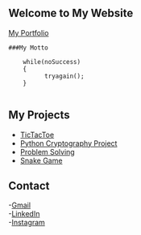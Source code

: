 ## Welcome to My Website

[My Portfolio](https://aayush1607.github.io/Portfolio/)


```
###My Motto

    while(noSuccess)
    {
          tryagain();
    }
    
```

## My Projects

- [TicTacToe](https://github.com/aayush1607/TicTacToe)  
- [Python Cryptography Project](https://github.com/aayush1607/Simple-Cryptography-project-in-Python)  
- [Problem Solving](https://github.com/aayush1607/Problem-Solving)  
- [Snake Game](https://github.com/aayush1607/SnakeGame)  

## Contact

-[Gmail](mailto:auc1607@gmail.com)  
-[LinkedIn](https://www.linkedin.com/in/aayush-chodvadiya-9122b418b)  
-[Instagram](https://www.instagram.com/aayushchodvadiya_07/)

